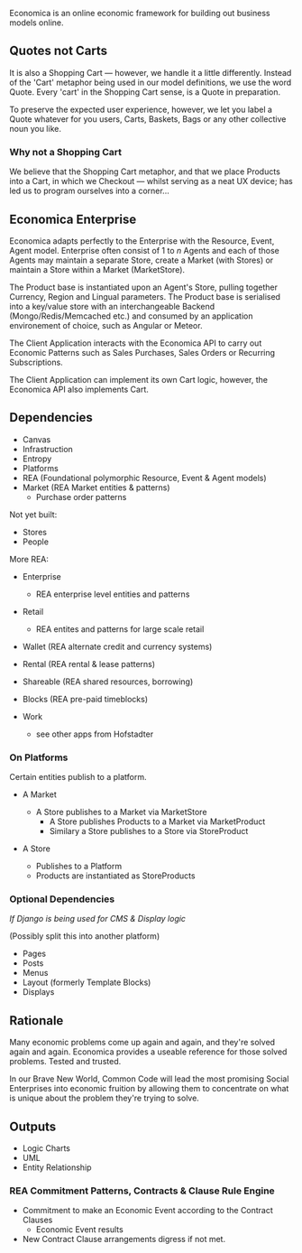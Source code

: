 Economica is an online economic framework for building out business models online.


## Quotes not Carts

It is also a Shopping Cart — however, we handle it a little differently.  Instead of the 'Cart' metaphor being used in our model definitions, we use the word Quote.  Every 'cart' in the Shopping Cart sense, is a Quote in preparation.

To preserve the expected user experience, however, we let you label a Quote whatever for you users, Carts, Baskets, Bags or any other collective noun you like.


### Why not a Shopping Cart

We believe that the Shopping Cart metaphor, and that we place Products into a Cart, in which we Checkout — whilst serving as a neat UX device; has led us to program ourselves into a corner...


## Economica Enterprise

Economica adapts perfectly to the Enterprise with the Resource, Event, Agent model.  Enterprise often consist of 1 to _n_ Agents and each of those Agents may maintain a separate Store, create a Market (with Stores) or maintain a Store within a Market (MarketStore).

The Product base is instantiated upon an Agent's Store, pulling together Currency, Region and Lingual parameters.  The Product base is serialised into a key/value store with an interchangeable Backend (Mongo/Redis/Memcached etc.) and consumed by an application environement of choice, such as Angular or Meteor.

The Client Application interacts with the Economica API to carry out Economic Patterns such as Sales Purchases, Sales Orders or Recurring Subscriptions.

The Client Application can implement its own Cart logic, however, the Economica API also implements Cart.


## Dependencies

+ Canvas
+ Infrastruction
+ Entropy
+ Platforms
+ REA (Foundational polymorphic Resource, Event & Agent models)
+ Market (REA Market entities & patterns)
  - Purchase order patterns

Not yet built:
+ Stores
+ People

More REA:

+ Enterprise
  - REA enterprise level entities and patterns
+ Retail
  - REA entites and patterns for large scale retail

+ Wallet (REA alternate credit and currency systems)
+ Rental (REA rental & lease patterns)
+ Shareable (REA shared resources, borrowing)
+ Blocks (REA pre-paid timeblocks)
+ Work
  - see other apps from Hofstadter


### On Platforms

Certain entities publish to a platform.

+ A Market
  - A Store publishes to a Market via MarketStore
    + A Store publishes Products to a Market via MarketProduct
    + Similary a Store publishes to a Store via StoreProduct

+ A Store
  - Publishes to a Platform
  - Products are instantiated as StoreProducts


### Optional Dependencies

_If Django is being used for CMS & Display logic_

(Possibly split this into another platform)

+ Pages
+ Posts
+ Menus
+ Layout (formerly Template Blocks)
+ Displays


## Rationale

Many economic problems come up again and again, and they're solved again and again.  Economica provides a useable reference for those solved problems.  Tested and trusted.

In our Brave New World, Common Code will lead the most promising Social Enterprises into economic fruition by allowing them to concentrate on what is unique about the problem they're trying to solve.


## Outputs

+ Logic Charts
+ UML
+ Entity Relationship

### REA Commitment Patterns, Contracts & Clause Rule Engine

+ Commitment to make an Economic Event according to the Contract Clauses
  - Economic Event results
+ New Contract Clause arrangements digress if not met.
